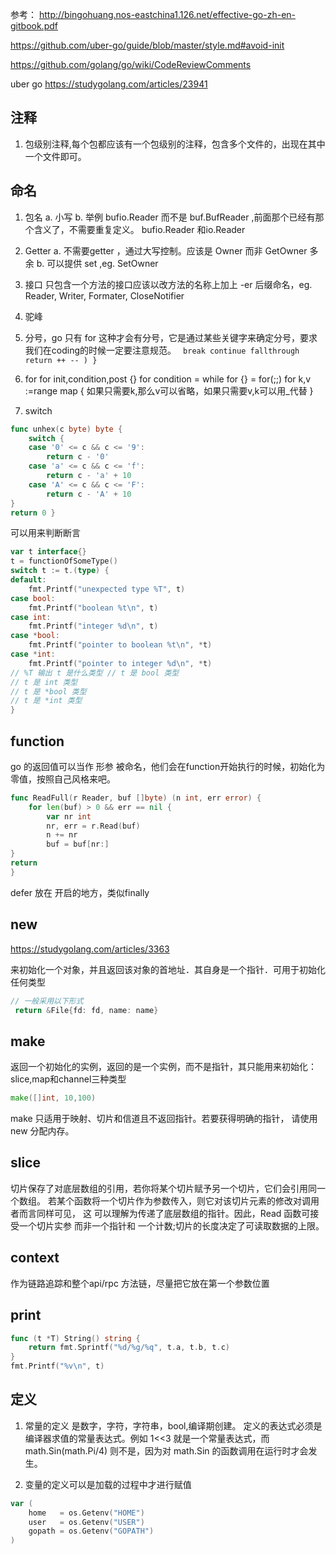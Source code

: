 
参考： http://bingohuang.nos-eastchina1.126.net/effective-go-zh-en-gitbook.pdf

https://github.com/uber-go/guide/blob/master/style.md#avoid-init

https://github.com/golang/go/wiki/CodeReviewComments

uber go https://studygolang.com/articles/23941
## 注释

1. 包级别注释,每个包都应该有一个包级别的注释，包含多个文件的，出现在其中一个文件即可。

## 命名
1. 包名 
    a. 小写
    b. 举例 bufio.Reader 而不是 buf.BufReader ,前面那个已经有那个含义了，不需要重复定义。
       bufio.Reader  和io.Reader
2. Getter
    a. 不需要getter ，通过大写控制。应该是 Owner 而非 GetOwner 多余
    b. 可以提供 set ,eg. SetOwner

3. 接口
 只包含一个方法的接口应该以改方法的名称上加上 -er 后缀命名，eg. Reader, Writer, Formater, CloseNotifier

4. 驼峰
5. 分号，go 只有 for 这种才会有分号，它是通过某些关键字来确定分号，要求我们在coding的时候一定要注意规范。
    ` break continue fallthrough return ++ -- ) }`
6. for 
for init,condition,post {}
for condition = while
for {} = for(;;)
for k,v :=range map {
    如果只需要k,那么v可以省略，如果只需要v,k可以用_代替
}
7. switch
```go
func unhex(c byte) byte {
    switch {
    case '0' <= c && c <= '9':
        return c - '0'
    case 'a' <= c && c <= 'f':
        return c - 'a' + 10
    case 'A' <= c && c <= 'F':
        return c - 'A' + 10
}
return 0 }
```

可以用来判断断言
```go
var t interface{}
t = functionOfSomeType()
switch t := t.(type) {
default:
    fmt.Printf("unexpected type %T", t)
case bool:
    fmt.Printf("boolean %t\n", t)
case int:
    fmt.Printf("integer %d\n", t)
case *bool:
    fmt.Printf("pointer to boolean %t\n", *t)
case *int:
    fmt.Printf("pointer to integer %d\n", *t)
// %T 输出 t 是什么类型 // t 是 bool 类型
// t 是 int 类型
// t 是 *bool 类型
// t 是 *int 类型
}
```

## function 
go 的返回值可以当作 形参 被命名，他们会在function开始执行的时候，初始化为零值，按照自己风格来吧。
```go
func ReadFull(r Reader, buf []byte) (n int, err error) {
    for len(buf) > 0 && err == nil {
        var nr int
        nr, err = r.Read(buf)
        n += nr
        buf = buf[nr:]
}
return
}
```

defer 放在 开启的地方，类似finally


## new
https://studygolang.com/articles/3363

来初始化一个对象，并且返回该对象的首地址．其自身是一个指针．可用于初始化任何类型

```go
// 一般采用以下形式
 return &File{fd: fd, name: name}
```

## make
返回一个初始化的实例，返回的是一个实例，而不是指针，其只能用来初始化：slice,map和channel三种类型
```go
make([]int, 10,100)
```
make 只适用于映射、切片和信道且不返回指针。若要获得明确的指针， 请使用 new 分配内存。

## slice

切片保存了对底层数组的引用，若你将某个切片赋予另一个切片，它们会引用同一个数组。 
若某个函数将一个切片作为参数传入，则它对该切片元素的修改对调用者而言同样可见， 
这 可以理解为传递了底层数组的指针。因此，Read 函数可接受一个切片实参 而非一个指针和 一个计数;切片的长度决定了可读取数据的上限。


## context 
作为链路追踪和整个api/rpc 方法链，尽量把它放在第一个参数位置


## print 
```go
func (t *T) String() string {
    return fmt.Sprintf("%d/%g/%q", t.a, t.b, t.c)
}
fmt.Printf("%v\n", t)
```


## 定义
1. 常量的定义 是数字，字符，字符串，bool,编译期创建。
定义的表达式必须是编译器求值的常量表达式。例如 1<<3 就是一个常量表达式，而 math.Sin(math.Pi/4) 则不是，因为对 math.Sin 的函数调用在运行时才会发生。

2. 变量的定义可以是加载的过程中才进行赋值
```go
var (
    home   = os.Getenv("HOME")
    user   = os.Getenv("USER")
    gopath = os.Getenv("GOPATH")
)
```